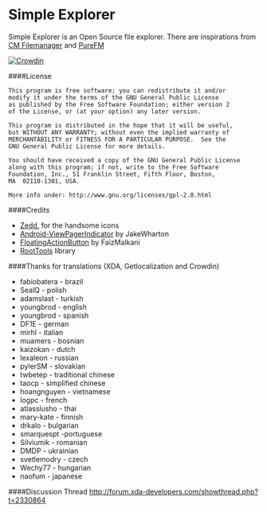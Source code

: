 Simple Explorer
===========

Simple Explorer is an Open Source file explorer. There are inspirations from [CM Filemanager](https://github.com/CyanogenMod/android_packages_apps_CMFileManager/) and 
[PureFM](https://github.com/Doctoror/PureFM)

[![Crowdin](https://d322cqt584bo4o.cloudfront.net/simpleexplorer/localized.png)](https://crowdin.com/project/simpleexplorer)

####License
````
This program is free software; you can redistribute it and/or
modify it under the terms of the GNU General Public License
as published by the Free Software Foundation; either version 2
of the License, or (at your option) any later version.

This program is distributed in the hope that it will be useful,
but WITHOUT ANY WARRANTY; without even the implied warranty of
MERCHANTABILITY or FITNESS FOR A PARTICULAR PURPOSE.  See the
GNU General Public License for more details.

You should have received a copy of the GNU General Public License
along with this program; if not, write to the Free Software
Foundation, Inc., 51 Franklin Street, Fifth Floor, Boston,
MA  02110-1301, USA.

More info under: http://www.gnu.org/licenses/gpl-2.0.html
````

####Credits
+ [Zedd.](http://forum.xda-developers.com/member.php?u=4112951) for the handsome icons
+ [Android-ViewPagerIndicator](https://github.com/JakeWharton/Android-ViewPagerIndicator) by JakeWharton
+ [FloatingActionButton](https://github.com/FaizMalkani/FloatingActionButton) by FaizMalkani
+ [RootTools](https://github.com/Stericson/RootTools) library

####Thanks for translations (XDA, Getlocalization and Crowdin)
+ fabiobatera - brazil
+ SealQ - polish
+ adamslast - turkish
+ youngbrod - english
+ youngbrod - spanish
+ DF1E - german
+ mirhl - italian
+ muamers - bosnian
+ kaizokan - dutch
+ lexaleon - russian
+ pylerSM - slovakian
+ twbetep - traditional chinese
+ taocp - simplified chinese
+ hoangnguyen - vietnamese
+ logpc - french
+ atlasslusho - thai
+ mary-kate - finnish
+ drkalo - bulgarian
+ smarquespt -portuguese
+ Silviumik - romanian
+ DMDP - ukrainian
+ svetlemodry - czech
+ Wechy77 - hungarian
+ naofum - japanese

####Discussion Thread
http://forum.xda-developers.com/showthread.php?t=2330864